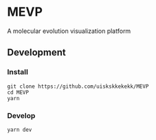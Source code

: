 # MEVP

A molecular evolution visualization platform

## Development

### Install

```
git clone https://github.com/uiskskkekekk/MEVP
cd MEVP
yarn
```

### Develop

```
yarn dev
```
